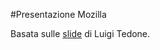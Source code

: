 #Presentazione Mozilla

Basata sulle [slide](http://ltedone.github.io/Firefox-OS-Workshop-Bari/mozilla.html) di Luigi Tedone.
